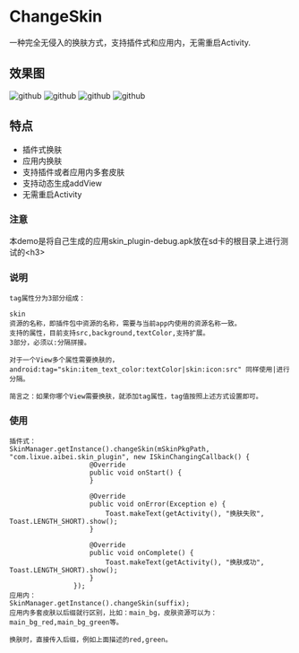 
ChangeSkin
==========
  一种完全无侵入的换肤方式，支持插件式和应用内，无需重启Activity.</br>
  
效果图
---
![github](https://github.com/heavenxue/ChangeSkin/raw/master/doc/0.png "github")
![github](https://github.com/heavenxue/ChangeSkin/raw/master/doc/1.png "github")
![github](https://github.com/heavenxue/ChangeSkin/raw/master/doc/2.png "github")
![github](https://github.com/heavenxue/ChangeSkin/raw/master/doc/3.png "github")

特点
---
  * 插件式换肤
  * 应用内换肤
  * 支持插件或者应用内多套皮肤
  * 支持动态生成addView
  * 无需重启Activity
  
### 注意
  本demo是将自己生成的应用skin_plugin-debug.apk放在sd卡的根目录上进行测试的\<h3\><br />

### 说明

    tag属性分为3部分组成：

    skin
    资源的名称，即插件包中资源的名称，需要与当前app内使用的资源名称一致。
    支持的属性，目前支持src,background,textColor,支持扩展。
    3部分，必须以:分隔拼接。

    对于一个View多个属性需要换肤的，android:tag="skin:item_text_color:textColor|skin:icon:src" 同样使用|进行分隔。

    简言之：如果你哪个View需要换肤，就添加tag属性，tag值按照上述方式设置即可。
    
### 使用

    插件式：
    SkinManager.getInstance().changeSkin(mSkinPkgPath, "com.lixue.aibei.skin_plugin", new ISkinChangingCallback() {
                        @Override
                        public void onStart() {
                        }
    
                        @Override
                        public void onError(Exception e) {
                            Toast.makeText(getActivity(), "换肤失败", Toast.LENGTH_SHORT).show();
                        }
    
                        @Override
                        public void onComplete() {
                            Toast.makeText(getActivity(), "换肤成功", Toast.LENGTH_SHORT).show();
                        }
                    });
    应用内：
    SkinManager.getInstance().changeSkin(suffix);
    应用内多套皮肤以后缀就行区别，比如：main_bg，皮肤资源可以为：main_bg_red,main_bg_green等。
    
    换肤时，直接传入后缀，例如上面描述的red,green。
    